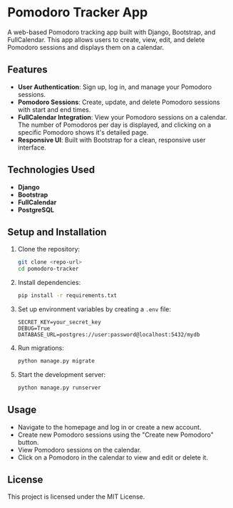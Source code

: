 # Pomodoro Tracker App

A web-based Pomodoro tracking app built with Django, Bootstrap, and FullCalendar. This app allows users to create, view, edit, and delete Pomodoro sessions and displays them on a calendar.

## Features

- **User Authentication**: Sign up, log in, and manage your Pomodoro sessions.
- **Pomodoro Sessions**: Create, update, and delete Pomodoro sessions with start and end times.
- **FullCalendar Integration**: View your Pomodoro sessions on a calendar. The number of Pomodoros per day is displayed, and clicking on a specific Pomodoro shows it's detailed page.
- **Responsive UI**: Built with Bootstrap for a clean, responsive user interface.

## Technologies Used

- **Django**
- **Bootstrap**
- **FullCalendar**
- **PostgreSQL**

## Setup and Installation

1. Clone the repository:

   ```bash
   git clone <repo-url>
   cd pomodoro-tracker
   ```

2. Install dependencies:

   ```bash
   pip install -r requirements.txt
   ```

3. Set up environment variables by creating a `.env` file:

   ```env
   SECRET_KEY=your_secret_key
   DEBUG=True
   DATABASE_URL=postgres://user:password@localhost:5432/mydb
   ```

4. Run migrations:

   ```bash
   python manage.py migrate
   ```

5. Start the development server:

   ```bash
   python manage.py runserver
   ```

## Usage

- Navigate to the homepage and log in or create a new account.
- Create new Pomodoro sessions using the "Create new Pomodoro" button.
- View Pomodoro sessions on the calendar.
- Click on a Pomodoro in the calendar to view and edit or delete it.

## License

This project is licensed under the MIT License.
